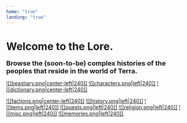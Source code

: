 ```yaml
---
home: "true"
landing: "true"
---
```

# Welcome to the Lore.
<font size=4><b>Browse the (soon-to-be) complex histories of the peoples that reside in the world of Terra.</b></font>
 
<a href="World/Beastiary/Beastiary.md">![[beastiary.png|center-left|240]]</a>
<a href="World/Characters/Characters.md">![[characters.png|left|240]]</a>
<a href="World/Dictionary/Dictionary.md">![[dictionary.png|center-left|240]]</a>

<a href="World/Factions/Geopolitics.md">![[factions.png|center-left|240]]</a>
<a href="World/History/History.md">![[history.png|left|240]]</a>
<a href="World/Items/Items.md">![[items.png|left|240]]</a>
<a href="World/Quests/Quests.md">![[quests.png|left|240]]</a>
<a href="World/Religion/Religion.md">![[religion.png|left|240]]</a>
<a href="World/Misc/Misc.md">![[misc.png|left|240]]</a>
<a href="World/Memories/Memories.md">![[memories.png|left|240]]</a>
